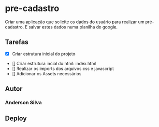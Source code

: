 # pre-cadastro
Criar uma aplicação que solicite os dados do usuário para realizar um pré-cadastro. E salvar estes dados numa planilha do google.


## Tarefas 

- [X] Criar estrutura inicial do projeto
- [] Criar estrutura incial do html: index.html
- [] Realizar os imports dos arquivos css e javascript
- [] Adicionar os Assets necessários

## Autor
### Anderson Silva

## Deploy 